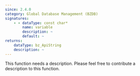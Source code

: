 ```yaml
---
since: 2.4.0
category: Global Database Management (BZDB)
signatures:
    - - dataType: const char*
        name: variable
        description: ~
        default: ~
returns:
    dataType: bz_ApiString
    description: ~
---
```


This function needs a description. Please feel free to contribute a description to this function.
